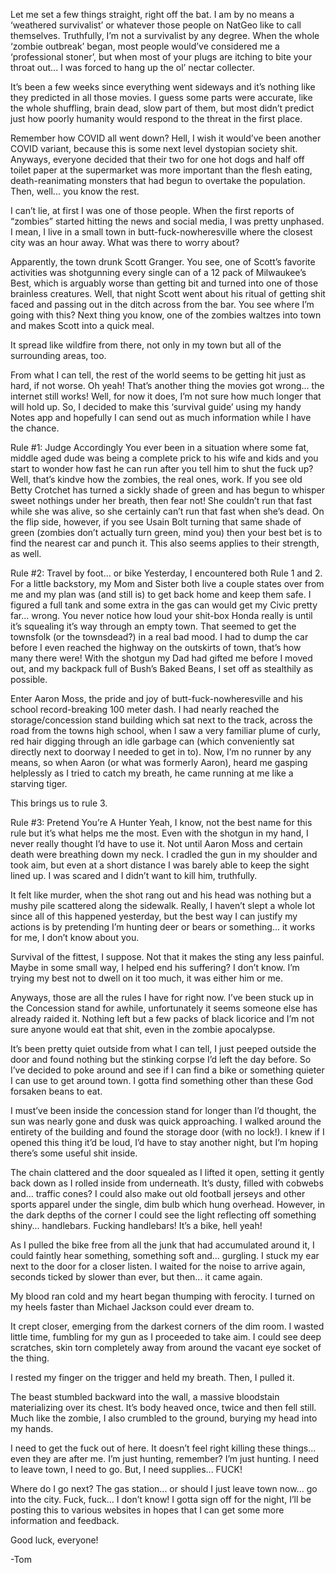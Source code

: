 Let me set a few things straight, right off the bat. I am by no means a ‘weathered survivalist’ or whatever those people on NatGeo like to call themselves. Truthfully, I’m not a survivalist by any degree. When the whole ‘zombie outbreak’ began, most people would’ve considered me a ‘professional stoner’, but when most of your plugs are itching to bite your throat out... I was forced to hang up the ol’ nectar collecter. 

It’s been a few weeks since everything went sideways and it’s nothing like they predicted in all those movies. I guess some parts were accurate, like the whole shuffling, brain dead, slow part of them, but most didn’t predict just how poorly humanity would respond to the threat in the first place. 

Remember how COVID all went down? Hell, I wish it would’ve been another COVID variant, because this is some next level dystopian society shit. Anyways, everyone decided that their two for one hot dogs and half off toilet paper at the supermarket was more important than the flesh eating, death-reanimating monsters that had begun to overtake the population. Then, well... you know the rest.

I can’t lie, at first I was one of those people. When the first reports of “zombies” started hitting the news and social media, I was pretty unphased. I mean, I live in a small town in butt-fuck-nowheresville where the closest city was an hour away. What was there to worry about? 

Apparently, the town drunk Scott Granger. You see, one of Scott’s favorite activities was shotgunning every single can of a 12 pack of Milwaukee’s Best, which is arguably worse than getting bit and turned into one of those brainless creatures. Well, that night Scott went about his ritual of getting shit faced and passing out in the ditch across from the bar. You see where I’m going with this? Next thing you know, one of the zombies waltzes into town and makes Scott into a quick meal. 

It spread like wildfire from there, not only in my town but all of the surrounding areas, too. 

From what I can tell, the rest of the world seems to be getting hit just as hard, if not worse. Oh yeah! That’s another thing the movies got wrong... the internet still works!  Well, for now it does, I’m not sure how much longer that will hold up. So, I decided to make this ‘survival guide’ using my handy Notes app and hopefully I can send out as much information while I have the chance. 

Rule #1: Judge Accordingly
You ever been in a situation where some fat, middle aged dude was being a complete prick to his wife and kids and you start to wonder how fast he can run after you tell him to shut the fuck up? Well, that’s kindve how the zombies, the real ones, work. If you see old Betty Crotchet has turned a sickly shade of green and has begun to whisper sweet nothings under her breath, then fear not! She couldn’t run that fast while she was alive, so she certainly can’t run that fast when she’s dead. On the flip side, however, if you see Usain Bolt turning that same shade of green (zombies don’t actually turn green, mind you) then your best bet is to find the nearest car and punch it. This also seems applies to their strength, as well. 

Rule #2: Travel by foot... or bike
Yesterday, I encountered both Rule 1 and 2. For a little backstory, my Mom and Sister both live a couple states over from me and my plan was (and still is) to get back home and keep them safe. I figured a  full tank and some extra in the gas can would get my Civic pretty far... wrong. You never notice how loud your shit-box Honda really is until it’s squealing it’s way through an empty town. That seemed to get the townsfolk (or the townsdead?) in a real bad mood. I had to dump the car before I even reached the highway on the outskirts of town, that’s how many there were! With the shotgun my Dad had gifted me before I moved out, and my backpack full of Bush’s Baked Beans, I set off as stealthily as possible. 

Enter Aaron Moss, the pride and joy of butt-fuck-nowheresville and his school record-breaking 100 meter dash. I had nearly reached the storage/concession stand building which sat next to the track, across the road from the towns high school, when I saw a very familiar plume of curly, red hair digging through an idle garbage can (which conveniently sat directly next to doorway I needed to get in to). Now, I’m no runner by any means, so when Aaron (or what was formerly Aaron), heard me gasping helplessly as I tried to catch my breath, he came running at me like a starving tiger. 

This brings us to rule 3.

Rule #3: Pretend You’re A Hunter
Yeah, I know, not the best name for this rule but it’s what helps me the most. Even with the shotgun in my hand, I never really thought I’d have to use it. Not until Aaron Moss and certain death were breathing down my neck. I cradled the gun in my shoulder and took aim, but even at a short distance I was barely able to keep the sight lined up. I was scared and I didn’t want to kill him, truthfully. 

It felt like murder, when the shot rang out and his head was nothing but a mushy pile scattered along the sidewalk. Really, I haven’t slept a whole lot since all of this happened yesterday, but the best way I can justify my actions is by pretending I’m hunting deer or bears or something... it works for me, I don’t know about you. 

Survival of the fittest, I suppose. Not that it makes the sting any less painful. Maybe in some small way, I helped end his suffering? I don’t know. I’m trying my best not to dwell on it too much, it was either him or me. 

Anyways, those are all the rules I have for right now. I’ve been stuck up in the Concession stand for awhile, unfortunately it seems someone else has already raided it. Nothing left but a few packs of black licorice and I’m not sure anyone would eat that shit, even in the zombie apocalypse. 

It’s been pretty quiet outside from what I can tell, I just peeped outside the door and found nothing but the stinking corpse I’d left the day before. So I’ve decided to poke around and see if I can find a bike or something quieter I can use to get around town. I gotta find something other than these God forsaken beans to eat. 

I must’ve been inside the concession stand for longer than I’d thought, the sun was nearly gone and dusk was quick approaching. I walked around the entirety of the building and found the storage door (with no lock!). I knew if I opened this thing it’d be loud, I’d have to stay another night, but I’m hoping there’s some useful shit inside. 

The chain clattered and the door squealed as I lifted it open, setting it gently back down as I rolled inside from underneath. It’s dusty, filled with cobwebs and... traffic cones? I could also make out old football jerseys and other sports apparel under the single, dim bulb which hung overhead. However, in the dark depths of the corner I could see the light reflecting off something shiny... handlebars. Fucking handlebars! It’s a bike, hell yeah!

As I pulled the bike free from all the junk that had accumulated around it, I could faintly hear something, something soft and... gurgling. I stuck my ear next to the door for a closer listen. I waited for the noise to arrive again, seconds ticked by slower than ever, but then... it came again. 

My blood ran cold and my heart began thumping with ferocity. I turned on my heels faster than Michael Jackson could ever dream to. 

It crept closer, emerging from the darkest corners of the dim room. I wasted little time, fumbling for my gun as I proceeded to take aim. I could see deep scratches, skin torn completely away from around the vacant eye socket of the thing. 

I rested my finger on the trigger and held my breath. Then, I pulled it. 

The beast stumbled backward into the wall, a massive bloodstain materializing over its chest. It’s body heaved once, twice and then fell still. Much like the zombie, I also crumbled to the ground, burying my head into my hands. 

I need to get the fuck out of here. It doesn’t feel right killing these things... even they are after me. I’m just hunting, remember? I’m just hunting. I need to leave town, I need to go. But, I need supplies... FUCK!

Where do I go next? The gas station... or should I just leave town now... go into the city. Fuck, fuck... I don’t know! I gotta sign off for the night, I’ll be posting this to various websites in hopes that I can get some more information and feedback. 

Good luck, everyone!

-Tom